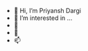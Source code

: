 - 👋 Hi, I’m Priyansh Dargi
- 👀 I’m interested in ...
- 🌱 
- 💞️ 
- 📫 

<!---
Priyansh-Dargi2014/Priyansh-Dargi2014 is a ✨ special ✨ repository because its `README.md` (this file) appears on your GitHub profile.
You can click the Preview link to take a look at your changes.
--->
